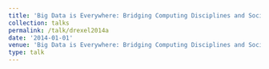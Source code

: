 ```yaml
---
title: 'Big Data is Everywhere: Bridging Computing Disciplines and Society'
collection: talks
permalink: /talk/drexel2014a
date: '2014-01-01'
venue: 'Big Data is Everywhere: Bridging Computing Disciplines and Society. Webinar for Drexel University with Jeff Popyack. June, 2014 and January, 2014'
type: talk
---
```


